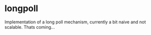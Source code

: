 longpoll
========

Implementation of a long poll mechanism, currently a bit naive and not scalable. Thats coming...

